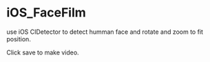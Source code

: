 # iOS_FaceFilm

use iOS CIDetector to detect humman face and rotate and zoom to fit position.

Click save to make video.

